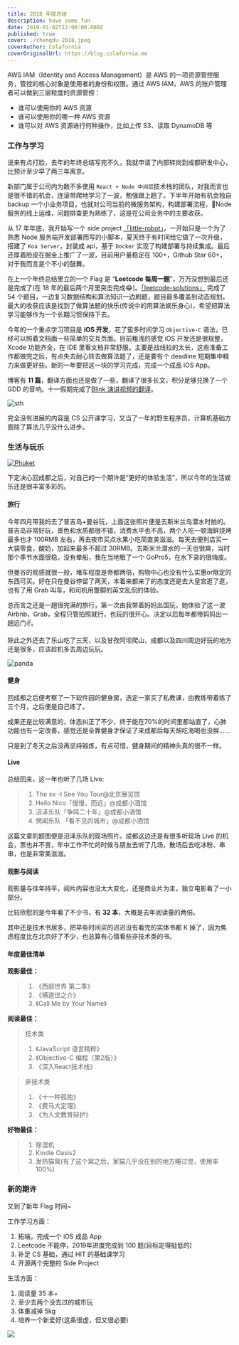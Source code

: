 ```yaml
---
title: 2018 年度总结
description: have some fun
date: 2019-01-02T12:00:00.000Z
published: true
cover: ./chengdu-2018.jpeg
coverAuthor: Colafornia
coverOriginalUrl: https://blog.colafornia.me
---
```


AWS IAM（Identity and Access Management）是 AWS 的一项资源管控服务，管控的核心对象是使用者的身份和权限。通过 AWS IAM，AWS 的账户管理者可以做到三层粒度的资源管控：

- 谁可以使用你的 AWS 资源
- 谁可以使用你的哪一种 AWS 资源
- 谁可以对 AWS 资源进行何种操作，比如上传 S3、读取 DynamoDB 等
### 工作与学习

说来有点打脸，去年的年终总结写完不久，我就申请了内部转岗到成都研发中心，比预计至少早了两三年离京。

新部门属于公司内为数不多使用 `React + Node 中间层`技术栈的团队，对我而言也是很不错的机会，连滚带爬地学习了一波，勉强跟上趟了。下半年开始有机会独自 backup 一个小业务项目，也就对公司当前的微服务架构，构建部署流程，Node 服务的线上运维，问题排查更为熟练了，这是在公司业务中的主要收获。

从 17 年年底，我开始写一个 side project [「little-robot」](https://github.com/Colafornia/little-robot)，一开始只是一个为了熟悉 Node 服务端开发部署而写的小脚本，夏天终于有时间给它做了一次升级，搭建了 `Koa Server`，封装成 api，基于 `Docker` 实现了构建部署与持续集成。最后还厚着脸皮在掘金上推广了一波，目前用户量稳定在 100+，Github Star 60+，对于我而言是个不小的鼓舞。

在上一个年终总结里立的一个 Flag 是 “**Leetcode 每周一题**”，万万没想到最后还是完成了(在 18 年的最后两个月里突击完成😂)。[「leetcode-solutions」](http://blog.colafornia.me/leetcode-solutions/) 完成了 54 个题目，一边复习数据结构和算法知识一边刷题，题目最多覆盖到动态规划。最大的收获应该是找到了做算法题的快乐(传说中的用算法娱乐身心)，希望把算法学习能够作为一个长期习惯保持下去。

今年的一个重点学习项目是 **iOS 开发**，花了蛮多时间学习 `Objective-C` 语法，已经可以照着文档画一些简单的交互页面。目前粗浅的感觉 iOS 开发还是很规整，Xcode 功能齐全，在 IDE 里看文档非常舒服。主要是战线拉的太长，这些准备工作都做完之后，有点失去耐心转去做算法题了，还是要有个 deadline 短期集中精力来做更好些。新的一年要把这一块的学习完成，完成一个成品 iOS App。

博客有 **11 篇**，翻译方面也还是做了一些，翻译了很多长文，积分足够兑换了一个 GDD 的音响。十一假期完成了[Blink 演讲视频的翻译](https://blog.colafornia.me/post/2018/translation-blink-render/)。

![sth](https://s2.ax1x.com/2019/06/01/V1dZh4.png)

完全没有进展的内容是 CS 公开课学习，又当了一年的野生程序员，计算机基础方面除了算法几乎没什么进步。

### 生活与玩乐

[![Phuket](https://s2.ax1x.com/2019/06/01/V1ducR.md.jpg)](https://imgchr.com/i/V1ducR)

下定决心回成都之后，对自己的一个期许是“更好的体验生活”，所以今年的生活娱乐还是很丰富多彩的。

#### 旅行

今年四月带我妈去了普吉岛+曼谷玩，上面这张照片便是去斯米兰岛潜水时拍的。普吉岛非常好玩，景色和水质都很不错，消费水平也不高，两个人吃一顿海鲜烧烤最多也才 100RMB 左右，再去夜市买点水果小吃简直美滋滋。每天去便利店买一大袋零食，酸奶，加起来最多不超过 30RMB。去斯米兰潜水的一天也很爽，当时那个季节水面很稳，没有晕船，我在当地租了一个 GoPro5，在水下录的很嗨皮。

但曼谷的观感就很一般，堵车程度是帝都两倍，购物中心也没有什么实惠or限定的东西可买。好在只在曼谷停留了两天，本着来都来了的态度还是去大皇宫逛了逛，也有了用 Grab 叫车，和司机用蹩脚的英文乱侃的体验。

总而言之还是一趟很完满的旅行，第一次由我带着妈妈出国玩，她体验了这一波 Airbnb，Grab，全程只管拍照就行，也玩的很开心。决定以后每年都带妈妈出一趟远门✌️。

除此之外还去了乐山吃了三天，以及甘孜阿坝爬山，成都以及四川周边好玩的地方还是很多，应该趁机多去周边玩玩。

![panda](https://s2.ax1x.com/2019/06/01/V1dm9J.md.jpg)

#### 健身

回成都之后便考察了一下软件园的健身房，选定一家买了私教课，由教练带着练了三个月，之后便是自己练了。

成果还是比较满意的，体态纠正了不少，终于能在70%的时间里都站直了，心肺功能也有一定改善，感觉还是全靠健身才保证了来成都后每天胡吃海喝也没胖……

只是到了冬天之后没再坚持锻炼，有点可惜，健身期间的精神头真的很不一样。

#### Live

总结回来，这一年也听了几场 Live:

> 1. The xx -I See You Tour@北京展览馆
> 2. Hello Nico「慢慢，而远」@成都小酒馆
> 3. 沼泽乐队「争鸣二十年」@成都小酒馆
> 4. 惘闻乐队 「看不见的城市」@成都小酒馆

这篇文章的题图便是沼泽乐队的现场照片。成都这边还是有很多听现场 Live 的机会，票也并不贵，年中工作不忙的时候与朋友去听了几场，散场后去吃冰粉、串串，也是非常美滋滋。

#### 观影与阅读

观影量与往年持平，阅片内容也没太大变化，还是商业片为主，独立电影看了一小部分。

比较欣慰的是今年看了不少书，有 **32 本**，大概是去年阅读量的两倍。

其中还是技术书居多，把早些时间买的迟迟没有看完的实体书都 K 掉了，因为焦虑程度比在北京好了不少，也总算有心情看些非技术类的书。

#### 年度最佳清单

**观影最佳：**
> 1. 《西部世界 第二季》
> 2. 《横道世之介》
> 3. 《Call Me by Your Name》

**阅读最佳：**
> 技术类
> 1. 《JavaScript 语言精粹》
> 2. 《Objective-C 编程（第2版）》
> 3. 《深入React技术栈》

> 非技术类
> 1. 《十一种孤独》
> 2. 《费马大定理》
> 3. 《为人文教育辩护》

**好物最佳：**
> 1. 除湿机
> 2. Kindle Oasis2
> 3. 发热猫窝(有了这个窝之后，家猫几乎没在别的地方睡过觉，使用率100%)

### 新的期许

又到了新年 Flag 时间~

工作学习方面：

1. 拓端，完成一个 iOS 成品 App
2. Leetcode 不能停，2019年进度完成到 100 题(目标定得挺低的)
3. 补足 CS 基础，通过 HIT 的基础课学习
4. 开源两个完整的 Side Project

生活方面：

1. 阅读量 35 本+
2. 至少去两个没去过的城市玩
3. 体重减掉 5kg
4. 培养一个新爱好(这条很虚，但又很必要)

![](https://s2.ax1x.com/2019/06/01/V1dn39.png)
